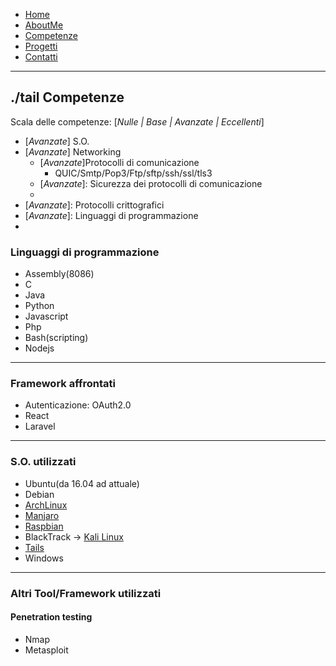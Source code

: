 <link rel="stylesheet" type="text/css" href="style.css">
<style>
img{
    width: 200;
    height: 200;
}
</style>
<ul>
  <li>
    <a  href="/">Home</a>
  </li>
  <li>
    <a  href="/aboutme">AboutMe</a>
  </li>
  <li>
    <a href="/contatti">Competenze</a>
  </li>
  <li>
    <a  href="/progetti">Progetti</a>
  </li>
  <li>
    <a href="/contatti">Contatti</a>
  </li>
</ul>

---

## ./tail Competenze
Scala delle competenze: [_Nulle | Base | Avanzate | Eccellenti_]
- [_Avanzate_] S.O.
- [_Avanzate_] Networking
  - [_Avanzate_]Protocolli di comunicazione
    - QUIC/Smtp/Pop3/Ftp/sftp/ssh/ssl/tls3
  - [_Avanzate_]: Sicurezza dei protocolli di comunicazione
  - [_Base_]: SolidProject
- [_Avanzate_]: Protocolli crittografici
- [_Avanzate_]: Linguaggi di programmazione
- [_Base_]: Bloakchain

### Linguaggi di programmazione
- Assembly(8086)
- C
- Java
- Python
- Javascript
- Php
- Bash(scripting)
- Nodejs

---
### Framework affrontati
- Autenticazione: OAuth2.0
- React
- Laravel

---
### S.O. utilizzati
- Ubuntu(da 16.04 ad attuale)
- Debian
- [ArchLinux](https://archlinux.org/)
- [Manjaro](https://manjaro.org/)
- [Raspbian](https://www.raspbian.org/)
- BlackTrack -> [Kali Linux](https://www.kali.org/)
- [Tails](https://tails.boum.org/install/index.it.html)
- Windows

---
### Altri Tool/Framework utilizzati
#### Penetration testing
- Nmap
- Metasploit
